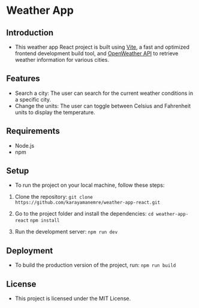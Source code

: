 # Weather App

## Introduction

- This weather app React project is built using [Vite](https://vitejs.dev/), a fast and optimized frontend development build tool, and [OpenWeather API](https://openweathermap.org/api) to retrieve weather information for various cities.

## Features

- Search a city: The user can search for the current weather conditions in a specific city.
- Change the units: The user can toggle between Celsius and Fahrenheit units to display the temperature.

## Requirements

- Node.js
- npm

## Setup

- To run the project on your local machine, follow these steps:

1. Clone the repository:
   `git clone https://github.com/karayamanemre/weather-app-react.git`

2. Go to the project folder and install the dependencies:
   `cd weather-app-react`
   `npm install`

3. Run the development server:
   `npm run dev`

## Deployment

- To build the production version of the project, run:
  `npm run build`

## License

- This project is licensed under the MIT License.
